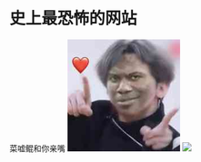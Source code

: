 # 史上最恐怖的网站
菜嘘鲲和你亲嘴
![](https://github.com/minecraft123455/minecraft123455.github.io/blob/master/CXKSBjpg.jpg)
![](https://www.google.com/url?sa=i&source=images&cd=&ved=2ahUKEwif84acrr7kAhUnAWMBHYV9CMUQjRx6BAgBEAQ&url=https%3A%2F%2F52movs.com%2Fmov%2F63452544.php&psig=AOvVaw0w9KgVp0ghk3FzGQ9xuvaX&ust=1567933631304779)
